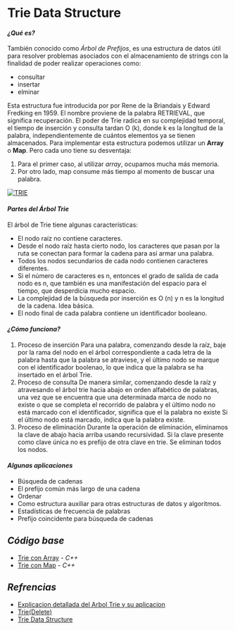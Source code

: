 # Trie Data Structure 
#### *¿Qué es?* 

También conocido como *Árbol de Prefijos*, es una estructura de datos útil para resolver problemas asociados con el almacenamiento de strings con la finalidad de poder realizar operaciones como:
- consultar
- insertar
- elminar

Esta estructura fue introducida por por Rene de la Briandais y Edward Fredking en 1959. El nombre proviene de la palabra RETRIEVAL, que significa recuperación. El poder de Trie radica en su complejidad temporal, el tiempo de inserción y consulta tardan O (k), donde k es la longitud de la palabra, independientemente de cuántos elementos ya se tienen almacenados.
Para implementar esta estructura podemos utilizar un **Array** o **Map**. Pero cada uno tiene su desventaja:
1. Para el primer caso, al utilizar *array*, ocupamos mucha más memoria.
2. Por otro lado, map consume más tiempo al momento de buscar una palabra.

[![TRIE](https://media.vlpt.us/images/roo333/post/d29f3566-596d-40ae-868e-9322bba44ed6/Trie.png "TRIE")](https://www.google.com/url?sa=i&url=https%3A%2F%2Fvelog.io%2F%40roo333%2FTrie-8dfhae1g&psig=AOvVaw0CDrqQaoP1XJb4gyCiAVXy&ust=1629225299001000&source=images&cd=vfe&ved=0CAsQjRxqFwoTCJiJxcWXtvICFQAAAAAdAAAAABAI "TRIE")

#### *Partes del Árbol Trie* 
El árbol de Trie tiene algunas características:
- El nodo raíz no contiene caracteres.
- Desde el nodo raíz hasta cierto nodo, los caracteres que pasan por la ruta se conectan para formar la cadena para así armar una palabra.
- Todos los nodos secundarios de cada nodo contienen caracteres diferentes.
- Si el número de caracteres es n, entonces el grado de salida de cada nodo es n, que también es una manifestación del espacio para el tiempo, que desperdicia mucho espacio.
- La complejidad de la búsqueda por inserción es O (n) y n es la longitud de la cadena.
Idea básica.
- El nodo final de cada palabra contiene un identificador booleano.

#### *¿Cómo funciona?*

1. Proceso de inserción
Para una palabra, comenzando desde la raíz, baje por la rama del nodo en el árbol correspondiente a cada letra de la palabra hasta que la palabra se atraviese, y el último nodo se marque con el identificador boolenao, lo que indica que la palabra se ha insertado en el árbol Trie.
2. Proceso de consulta
De manera similar, comenzando desde la raíz y atravesando el árbol trie hacia abajo en orden alfabético de palabras, una vez que se encuentra que una determinada marca de nodo no existe o que se completa el recorrido de palabra y el último nodo no está marcado con el identificador, significa que el la palabra no existe Si el último nodo está marcado, indica que la palabra existe.
3. Proceso de eliminación
Durante la operación de eliminación, eliminamos la clave de abajo hacia arriba usando recursividad. Si la clave presente como clave única no es prefijo de otra clave en trie. Se eliminan todos los nodos.

#### *Algunas aplicaciones* 

- Búsqueda de cadenas
- El prefijo común más largo de una cadena
- Ordenar
- Como estructura auxiliar para otras estructuras de datos y algoritmos.
- Estadísticas de frecuencia de palabras
- Prefijo coincidente para búsqueda de cadenas 

## *Código base*

-  [Trie con Array](TrieArray.cpp) - _C++_
-  [Trie con Map](TrieMap.cpp) - _C++_

## *Refrencias*
-  [Explicacion detallada del Arbol Trie y su aplicacion](https://programmerclick.com/article/54031998581/)
-  [Trie(Delete)](https://tutorialspoint.dev/data-structure/advanced-data-structures/trie-delete)
-  [Trie Data Structure](https://www.ideserve.co.in/learn/trie-delete)
